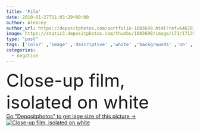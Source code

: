 ```yaml
---
title: 'Film'
date: 2010-01-27T11:03:29+00:00
author: Alekcey
author_url: https://depositphotos.com/portfolio-1003699.html?ref=64678756
image: https://static3.depositphotos.com/thumbs/1003699/image/171/1713579/api_thumb_450.jpg?forcejpeg=true
type: "post"
tags: ['color' ,'image' ,'descriptive' ,'white' ,'backgrounds' ,'on' ,'close up' ,'photography' ,'isolated' ,'Photograph' ,'photographic' ,'curly' ,'spiral' ,'negative' ,'35mm' ,'film' ,'rolled' ,'movie' ,'photosensitive' ]
categories: 
  - negative
---
```

<div aling="center">
            <font size="60"> Close-up film, isolated on white</font>   
</div>
<div>
    <a href='https://static3.depositphotos.com/thumbs/1003699/image/171/1713579/api_thumb_450.jpg?forcejpeg=true?ref=64678756' target=_blank > Go "Depositphotos" to get lage size of this picture ->
        <img href='https://static3.depositphotos.com/thumbs/1003699/image/171/1713579/api_thumb_450.jpg?forcejpeg=true?ref=64678756' src='https://static3.depositphotos.com/1003699/171/i/950/depositphotos_1713579-stock-photo-film.jpg?forcejpeg=true' alt='Close-up film, isolated on white' >
    </a>
</div>
